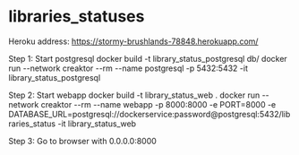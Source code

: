 # libraries_statuses

Heroku address: https://stormy-brushlands-78848.herokuapp.com/

Step 1: Start postgresql
docker build -t library_status_postgresql db/
docker run --network creaktor --rm --name postgresql -p 5432:5432 -it library_status_postgresql

Step 2: Start webapp
docker build -t library_status_web .
docker run --network creaktor --rm --name webapp -p 8000:8000 -e PORT=8000 -e DATABASE_URL=postgresql://dockerservice:password@postgresql:5432/libraries_status -it library_status_web

Step 3: Go to browser with 0.0.0.0:8000